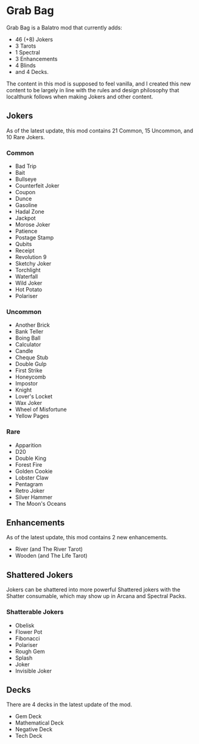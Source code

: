 # Grab Bag
Grab Bag is a Balatro mod that currently adds: 
- 46 (+8) Jokers
- 3 Tarots
- 1 Spectral
- 3 Enhancements 
- 4 Blinds
- and 4 Decks.

The content in this mod is supposed to feel vanilla, and I created this new content to be largely in line with the rules and design philosophy that localthunk follows when making Jokers and other content. 

## Jokers
As of the latest update, this mod contains 21 Common, 15 Uncommon, and 10 Rare Jokers.
### Common
- Bad Trip
- Bait
- Bullseye
- Counterfeit Joker
- Coupon
- Dunce
- Gasoline
- Hadal Zone
- Jackpot
- Morose Joker
- Patience
- Postage Stamp
- Qubits
- Receipt
- Revolution 9
- Sketchy Joker
- Torchlight
- Waterfall
- Wild Joker
- Hot Potato
- Polariser
  
### Uncommon
- Another Brick
- Bank Teller
- Boing Ball
- Calculator
- Candle
- Cheque Stub
- Double Gulp
- First Strike
- Honeycomb
- Impostor
- Knight
- Lover's Locket
- Wax Joker
- Wheel of Misfortune
- Yellow Pages
  
### Rare
- Apparition
- D20
- Double King
- Forest Fire
- Golden Cookie
- Lobster Claw
- Pentagram
- Retro Joker
- Silver Hammer
- The Moon's Oceans

## Enhancements
As of the latest update, this mod contains 2 new enhancements.
- River (and The River Tarot)
- Wooden (and The Life Tarot)

## Shattered Jokers
Jokers can be shattered into more powerful Shattered jokers with the Shatter consumable, which may show up in Arcana and Spectral Packs.
### Shatterable Jokers
- Obelisk
- Flower Pot
- Fibonacci
- Polariser
- Rough Gem
- Splash
- Joker
- Invisible Joker

## Decks
There are 4 decks in the latest update of the mod.
- Gem Deck
- Mathematical Deck
- Negative Deck
- Tech Deck
